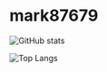 # mark87679

![GitHub stats](https://github-readme-stats.vercel.app/api?username=mark8769&&count_private=true&show_icons=true&theme=tokyonight)

![Top Langs](https://github-readme-stats.vercel.app/api/top-langs/?username=mark8769&langs_count=10&&hide_progress=true&layout=compact&theme=tokyonight)
